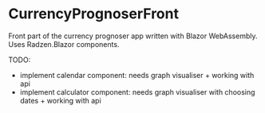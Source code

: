 # CurrencyPrognoserFront
Front part of the currency prognoser app written with Blazor WebAssembly.
Uses Radzen.Blazor components.

TODO:
- implement calendar component: needs graph visualiser + working with api
- implement calculator component: needs graph visualiser with choosing dates + working with api
